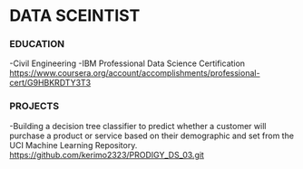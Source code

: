 # DATA SCEINTIST

### EDUCATION
   -Civil Engineering
  -IBM Professional Data Science Certification
  https://www.coursera.org/account/accomplishments/professional-cert/G9HBKRDTY3T3

### PROJECTS
  -Building a decision tree classifier to predict whether a customer will purchase a product or service based on their demographic and set from the UCI Machine Learning Repository. 
  https://github.com/kerimo2323/PRODIGY_DS_03.git
  

